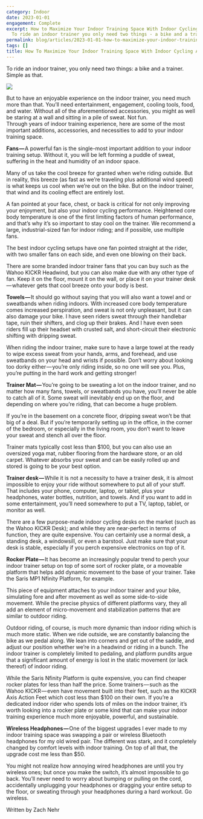 ```yaml
---
category: Indoor
date: 2023-01-01
engagement: Complete
excerpt: How to Maximize Your Indoor Training Space With Indoor Cycling Accessories.
  To ride an indoor trainer you only need two things - a bike and a trainer.
permalink: blog/articles/2023-01-01-how-to-maximize-your-indoor-training-space-with-indoor-cycling-accessories-cafcad9079c1
tags: []
title: How To Maximize Your Indoor Training Space With Indoor Cycling Accessories
---
```

To ride an indoor trainer, you only need two things: a bike and a trainer. Simple as that.

![](https://shared-web.s3.amazonaws.com/blog/images/2024-03-0vx44OG0LZWXBCQd3.jpg)

But to have an enjoyable experience on the indoor trainer, you need much more than that. You’ll need entertainment, engagement, cooling tools, food, and water. Without all of the aforementioned accessories, you might as well be staring at a wall and sitting in a pile of sweat. Not fun.   
Through years of indoor training experience, here are some of the most important additions, accessories, and necessities to add to your indoor training space.

**Fans —** A powerful fan is the single-most important addition to your indoor training setup. Without it, you will be left forming a puddle of sweat, suffering in the heat and humidity of an indoor space.

Many of us take the cool breeze for granted when we’re riding outside. But in reality, this breeze (as fast as we’re traveling plus additional wind speed) is what keeps us cool when we’re out on the bike. But on the indoor trainer, that wind and its cooling effect are entirely lost.

A fan pointed at your face, chest, or back is critical for not only improving your enjoyment, but also your indoor cycling performance. Heightened core body temperature is one of the first limiting factors of human performance, and that’s why it’s so important to stay cool on the trainer. We recommend a large, industrial-sized fan for indoor riding; and if possible, use multiple fans.

The best indoor cycling setups have one fan pointed straight at the rider, with two smaller fans on each side, and even one blowing on their back.

There are some branded indoor trainer fans that you can buy such as the Wahoo KICKR Headwind, but you can also make due with any other type of fan. Keep it on the floor, mount it on the wall, or place it on your trainer desk — whatever gets that cool breeze onto your body is best.

**Towels —** It should go without saying that you will also want a towel and or sweatbands when riding indoors. With increased core body temperature comes increased perspiration, and sweat is not only unpleasant, but it can also damage your bike. I have seen riders sweat through their handlebar tape, ruin their shifters, and clog up their brakes. And I have even seen riders fill up their headset with crusted salt, and short-circuit their electronic shifting with dripping sweat.

When riding the indoor trainer, make sure to have a large towel at the ready to wipe excess sweat from your hands, arms, and forehead, and use sweatbands on your head and wrists if possible. Don’t worry about looking too dorky either — you’re only riding inside, so no one will see you. Plus, you’re putting in the hard work and getting stronger!

**Trainer Mat —** You’re going to be sweating a lot on the indoor trainer, and no matter how many fans, towels, or sweatbands you have, you’ll never be able to catch all of it. Some sweat will inevitably end up on the floor, and depending on where you’re riding, that can become a huge problem.

If you’re in the basement on a concrete floor, dripping sweat won’t be that big of a deal. But if you’re temporarily setting up in the office, in the corner of the bedroom, or especially in the living room, you don’t want to leave your sweat and stench all over the floor.

Trainer mats typically cost less than $100, but you can also use an oversized yoga mat, rubber flooring from the hardware store, or an old carpet. Whatever absorbs your sweat and can be easily rolled up and stored is going to be your best option.

**Trainer desk —** While it is not a necessity to have a trainer desk, it is almost impossible to enjoy your ride without somewhere to put all of your stuff. That includes your phone, computer, laptop, or tablet, plus your headphones, water bottles, nutrition, and towels. And if you want to add in some entertainment, you’ll need somewhere to put a TV, laptop, tablet, or monitor as well.

There are a few purpose-made indoor cycling desks on the market (such as the Wahoo KICKR Desk); and while they are near-perfect in terms of function, they are quite expensive. You can certainly use a normal desk, a standing desk, a windowsill, or even a barstool. Just make sure that your desk is stable, especially if you perch expensive electronics on top of it.

**Rocker Plate —** It has become an increasingly popular trend to perch your indoor trainer setup on top of some sort of rocker plate, or a moveable platform that helps add dynamic movement to the base of your trainer. Take the Saris MP1 Nfinity Platform, for example.

This piece of equipment attaches to your indoor trainer and your bike, simulating fore and after movement as well as some side-to-side movement. While the precise physics of different platforms vary, they all add an element of micro-movement and stabilization patterns that are similar to outdoor riding.

Outdoor riding, of course, is much more dynamic than indoor riding which is much more static. When we ride outside, we are constantly balancing the bike as we pedal along. We lean into corners and get out of the saddle, and adjust our position whether we’re in a headwind or riding in a bunch. The indoor trainer is completely limited to pedaling, and platform pundits argue that a significant amount of energy is lost in the static movement (or lack thereof) of indoor riding.

While the Saris Nfinity Platform is quite expensive, you can find cheaper rocker plates for less than half the price. Some trainers — such as the Wahoo KICKR — even have movement built into their feet, such as the KICKR Axis Action Feet which cost less than $100 on their own. If you’re a dedicated indoor rider who spends lots of miles on the indoor trainer, it’s worth looking into a rocker plate or some kind that can make your indoor training experience much more enjoyable, powerful, and sustainable.

**Wireless Headphones —** One of the biggest upgrades I ever made to my indoor training space was swapping a pair or wireless Bluetooth headphones for my old wired pair. The different was stark, and it completely changed by comfort levels with indoor training. On top of all that, the upgrade cost me less than $50.

You might not realize how annoying wired headphones are until you try wireless ones; but once you make the switch, it’s almost impossible to go back. You’ll never need to worry about bumping or pulling on the cord, accidentally unplugging your headphones or dragging your entire setup to the floor, or sweating through your headphones during a hard workout. Go wireless.

Written by Zach Nehr
